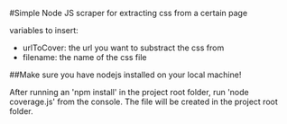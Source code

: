 #Simple Node JS scraper for extracting css from a certain page

variables to insert:

-   urlToCover: the url you want to substract the css from
-   filename: the name of the css file

##Make sure you have nodejs installed on your local machine!

After running an 'npm install' in the project root folder, run 'node coverage.js' from the console.
The file will be created in the project root folder.
